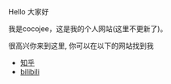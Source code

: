 <p>Hello 大家好</p>
<p>我是cocojee，这是我的个人网站(这里不更新了)。 </p>
<p>很高兴你来到这里, 你可以在以下的网站找到我</p>

<ul>
  <li> <a href="https://www.zhihu.com/">知乎</a> </li>
  <li> <a href="https://www.bilibilicom/">bilibili</a> </li>
</ul>
